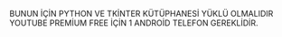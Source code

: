BUNUN İÇİN PYTHON VE TKİNTER KÜTÜPHANESİ YÜKLÜ OLMALIDIR
YOUTUBE PREMİUM FREE İÇİN 1 ANDROİD TELEFON GEREKLİDİR.
